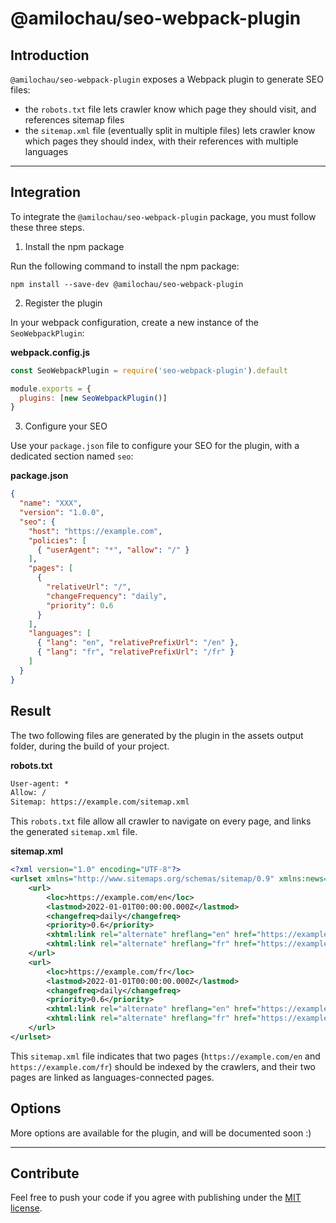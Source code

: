# @amilochau/seo-webpack-plugin

## Introduction

`@amilochau/seo-webpack-plugin` exposes a Webpack plugin to generate SEO files:

- the `robots.txt` file lets crawler know which page they should visit, and references sitemap files
- the `sitemap.xml` file (eventually split in multiple files) lets crawler know which pages they should index, with their references with multiple languages

---

## Integration

To integrate the `@amilochau/seo-webpack-plugin` package, you must follow these three steps.

1. Install the npm package

Run the following command to install the npm package:

```pwsh
npm install --save-dev @amilochau/seo-webpack-plugin
```

2. Register the plugin

In your webpack configuration, create a new instance of the `SeoWebpackPlugin`:

**webpack.config.js**

```javascript
const SeoWebpackPlugin = require('seo-webpack-plugin').default

module.exports = {
  plugins: [new SeoWebpackPlugin()]
}
```

3. Configure your SEO

Use your `package.json` file to configure your SEO for the plugin, with a dedicated section named `seo`:

**package.json**

```json
{
  "name": "XXX",
  "version": "1.0.0",
  "seo": {
    "host": "https://example.com",
    "policies": [
      { "userAgent": "*", "allow": "/" }
    ],
    "pages": [
      {
        "relativeUrl": "/",
        "changeFrequency": "daily",
        "priority": 0.6
      }
    ],
    "languages": [
      { "lang": "en", "relativePrefixUrl": "/en" },
      { "lang": "fr", "relativePrefixUrl": "/fr" }
    ]
  }
}
```

## Result

The two following files are generated by the plugin in the assets output folder, during the build of your project.

**robots.txt**

```txt
User-agent: *
Allow: /
Sitemap: https://example.com/sitemap.xml
```

This `robots.txt` file allow all crawler to navigate on every page, and links the generated `sitemap.xml` file.

**sitemap.xml**

```xml
<?xml version="1.0" encoding="UTF-8"?>
<urlset xmlns="http://www.sitemaps.org/schemas/sitemap/0.9" xmlns:news="http://www.google.com/schemas/sitemap-news/0.9" xmlns:xhtml="http://www.w3.org/1999/xhtml" xmlns:image="http://www.google.com/schemas/sitemap-image/1.1" xmlns:video="http://www.google.com/schemas/sitemap-video/1.1">
    <url>
        <loc>https://example.com/en</loc>
        <lastmod>2022-01-01T00:00:00.000Z</lastmod>
        <changefreq>daily</changefreq>
        <priority>0.6</priority>
        <xhtml:link rel="alternate" hreflang="en" href="https://example.com/en" />
        <xhtml:link rel="alternate" hreflang="fr" href="https://example.com/fr" />
    </url>
    <url>
        <loc>https://example.com/fr</loc>
        <lastmod>2022-01-01T00:00:00.000Z</lastmod>
        <changefreq>daily</changefreq>
        <priority>0.6</priority>
        <xhtml:link rel="alternate" hreflang="en" href="https://example.com/en" />
        <xhtml:link rel="alternate" hreflang="fr" href="https://example.com/fr" />
    </url>
</urlset>
```

This `sitemap.xml` file indicates that two pages (`https://example.com/en` and `https://example.com/fr`) should be indexed by the crawlers, and their two pages are linked as languages-connected pages.

## Options

More options are available for the plugin, and will be documented soon :)

--- 

## Contribute

Feel free to push your code if you agree with publishing under the [MIT license](./LICENSE).
